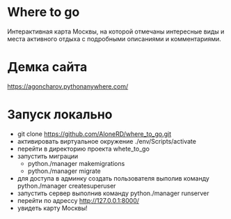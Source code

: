 # Where to go

Интерактивная карта Москвы, на которой отмечаны интересные виды и места активного отдыха с подробными описаниями и комментариями.

# Демка сайта
https://agoncharov.pythonanywhere.com/
# Запуск локально
- git clone https://github.com/AloneRD/where_to_go.git
- активировать виртуальное окружение ./env/Scripts/activate
- перейти в директорию проекта whete_to_go
- запустить миграции 
    * python./manager makemigrations
    * python./manager migrate
- для доступа в админку создать пользователя выполив команду python./manager createsuperuser
- запустить сервер выполнив команду python./manager runserver
- перейти по адрессу http://127.0.0.1:8000/
- увидеть карту Москвы!
